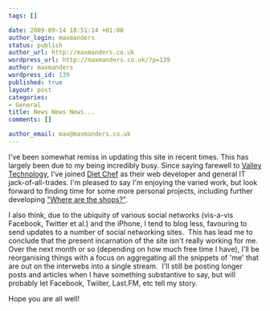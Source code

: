 ```yaml
--- 
tags: []

date: 2009-09-14 18:51:14 +01:00
author_login: maxmanders
status: publish
author_url: http://maxmanders.co.uk
wordpress_url: http://maxmanders.co.uk/?p=139
author: maxmanders
wordpress_id: 139
published: true
layout: post
categories: 
- General
title: News News News...
comments: []

author_email: max@maxmanders.co.uk
---
```

I've been somewhat remiss in updating this site in recent times.  This has largely been due to my being incredibly busy.  Since saying farewell to <a href="http://www.valleyt.co.uk">Valley Technology</a>, I've joined <a href="http://www.dietchef.co.uk">Diet Chef</a> as their web developer and general IT jack-of-all-trades.  I'm pleased to say I'm enjoying the varied work, but look forward to finding time for some more personal projects, including further developing <a href="http://www.wherearetheshops.co.uk">"Where are the shops?"</a>.

I also think, due to the ubiquity of various social networks (vis-a-vis Facebook, Twitter et al.) and the iPhone, I tend to blog less, favouring to send updates to a number of social networking sites.&nbsp; This has lead me to conclude that the present incarnation of the site isn't really working for me.&nbsp; Over the next month or so (depending on how much free time I have), I'll be reorganising things with a focus on aggregating all the snippets of 'me' that are out on the interwebs into a single stream.&nbsp; I'll still be posting longer posts and articles when I have something substantive to say, but will probably let Facebook, Twiiter, Last.FM, etc tell my story.

Hope you are all well!
